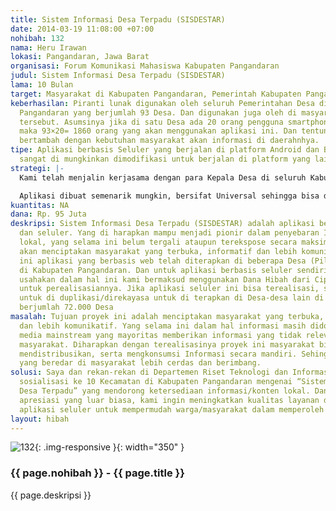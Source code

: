 ```yaml
---
title: Sistem Informasi Desa Terpadu (SISDESTAR)
date: 2014-03-19 11:08:00 +07:00
nohibah: 132
nama: Heru Irawan
lokasi: Pangandaran, Jawa Barat
organisasi: Forum Komunikasi Mahasiswa Kabupaten Pangandaran
judul: Sistem Informasi Desa Terpadu (SISDESTAR)
lama: 10 Bulan
target: Masyarakat di Kabupaten Pangandaran, Pemerintah Kabupaten Pangandaran
keberhasilan: Piranti lunak digunakan oleh seluruh Pemerintahan Desa di Kabupaten
  Pangandaran yang berjumlah 93 Desa. Dan digunakan juga oleh di masyarakat Desa-desa
  tersebut. Asumsinya jika di satu Desa ada 20 orang pengguna smartphone (Android/Blackberry)
  maka 93×20= 1860 orang yang akan menggunakan aplikasi ini. Dan tentunya akan semakin
  bertambah dengan kebutuhan masyarakat akan informasi di daerahnhya.
tipe: Aplikasi berbasis Seluler yang berjalan di platform Android dan Blackberry dan
  sangat di mungkinkan dimodifikasi untuk berjalan di platform yang lain.
strategi: |-
  Kami telah menjalin kerjasama dengan para Kepala Desa di seluruh Kabupaten Pangandaran, dan mendukung penuh proyek kami sebelumnnya yang berbasis web. Selanjutnya kami akan melakukan koordinasi dengan pemerintahan Desa untuk melakukan sosialisasi langsung untuk melakukan jika proyek yang berbasis aplikasi seluler ini bisa terealisasi. Selain itu promosi bisa dilakukan melalui aplikasi Sistem Informasi Desa Terpadu yang berbasis web.

  Aplikasi dibuat semenarik mungkin, bersifat Universal sehingga bisa dimanfaatkan oleh berbagai lapisan masyarakat, selain itu aplikasi ini melibatkan partisipasi masyarakat sehingga terjadi timbal balik antara kelompok-kelompok masyarakat yang ada.
kuantitas: NA
dana: Rp. 95 Juta
deskripsi: Sistem Informasi Desa Terpadu (SISDESTAR) adalah aplikasi berbasis web
  dan seluler. Yang di harapkan mampu menjadi pionir dalam penyebaran Informasi/konten
  lokal, yang selama ini belum tergali ataupun terekspose secara maksimal. Sehingga
  akan menciptakan masyarakat yang terbuka, informatif dan lebih komunikatif. Saat
  ini aplikasi yang berbasis web telah diterapkan di beberapa Desa (Pilot Project)
  di Kabupaten Pangandaran. Dan untuk aplikasi berbasis seluler sendiri sedang kami
  usahakan dalam hal ini kami bermaksud menggunakan Dana Hibah dari Cipta Media Seluler
  untuk perealisasiannya. Jika aplikasi seluler ini bisa terealisasi, sangat mungkin
  untuk di duplikasi/direkayasa untuk di terapkan di Desa-desa lain di Indonesia yang
  berjumlah 72.000 Desa
masalah: Tujuan proyek ini adalah menciptakan masyarakat yang terbuka, melek informasi
  dan lebih komunikatif. Yang selama ini dalam hal informasi masih didominasi oleh
  media mainstream yang mayoritas memberikan informasi yang tidak relevan dengan kebutuhan
  masyarakat. Diharapkan dengan terealisasinya proyek ini masyarakat bisa memproduksi,
  mendistribusikan, serta mengkonsumsi Informasi secara mandiri. Sehingga informasi
  yang beredar di masyarakat lebih cerdas dan berimbang.
solusi: Saya dan rekan-rekan di Departemen Riset Teknologi dan Informasi telah melakukan
  sosialisasi ke 10 Kecamatan di Kabupaten Pangandaran mengenai “Sistem Informasi
  Desa Terpadu” yang mendorong ketersediaan informasi/konten lokal. Dan mendapatkan
  apresiasi yang luar biasa, kami ingin meningkatkan kualitas layanan dengan membuat
  aplikasi seluler untuk mempermudah warga/masyarakat dalam memperoleh informasi.
layout: hibah
---
```


![132](/static/img/hibahcms/132.png){: .img-responsive }{: width="350" }

### {{ page.nohibah }} - {{ page.title }}

{{ page.deskripsi }}
